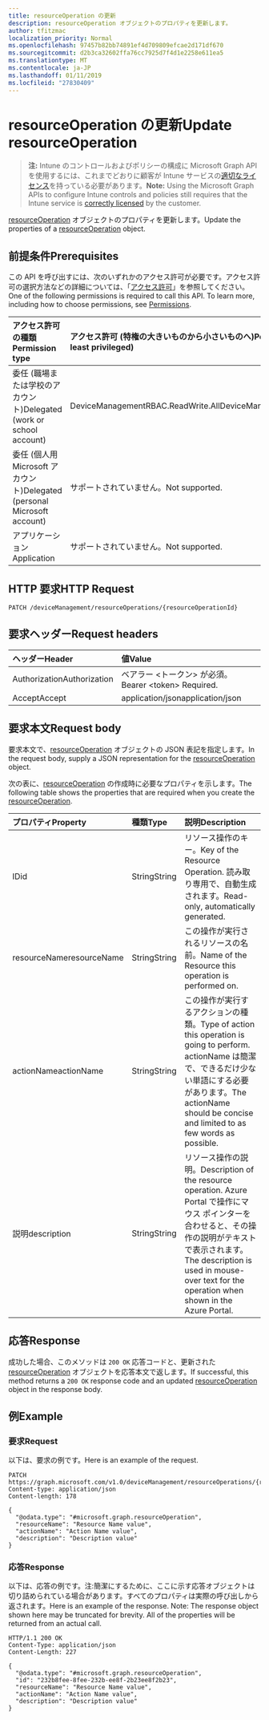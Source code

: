```yaml
---
title: resourceOperation の更新
description: resourceOperation オブジェクトのプロパティを更新します。
author: tfitzmac
localization_priority: Normal
ms.openlocfilehash: 97457b82bb74891ef4d709809efcae2d171df670
ms.sourcegitcommit: d2b3ca32602ffa76cc7925d7f4d1e2258e611ea5
ms.translationtype: MT
ms.contentlocale: ja-JP
ms.lasthandoff: 01/11/2019
ms.locfileid: "27830409"
---
```

# <a name="update-resourceoperation"></a><span data-ttu-id="5ffe4-103">resourceOperation の更新</span><span class="sxs-lookup"><span data-stu-id="5ffe4-103">Update resourceOperation</span></span>

> <span data-ttu-id="5ffe4-104">**注:** Intune のコントロールおよびポリシーの構成に Microsoft Graph API を使用するには、これまでどおりに顧客が Intune サービスの[適切なライセンス](https://go.microsoft.com/fwlink/?linkid=839381)を持っている必要があります。</span><span class="sxs-lookup"><span data-stu-id="5ffe4-104">**Note:** Using the Microsoft Graph APIs to configure Intune controls and policies still requires that the Intune service is [correctly licensed](https://go.microsoft.com/fwlink/?linkid=839381) by the customer.</span></span>

<span data-ttu-id="5ffe4-105">[resourceOperation](../resources/intune-rbac-resourceoperation.md) オブジェクトのプロパティを更新します。</span><span class="sxs-lookup"><span data-stu-id="5ffe4-105">Update the properties of a [resourceOperation](../resources/intune-rbac-resourceoperation.md) object.</span></span>
## <a name="prerequisites"></a><span data-ttu-id="5ffe4-106">前提条件</span><span class="sxs-lookup"><span data-stu-id="5ffe4-106">Prerequisites</span></span>
<span data-ttu-id="5ffe4-p101">この API を呼び出すには、次のいずれかのアクセス許可が必要です。アクセス許可の選択方法などの詳細については、「[アクセス許可](/graph/permissions-reference)」を参照してください。</span><span class="sxs-lookup"><span data-stu-id="5ffe4-p101">One of the following permissions is required to call this API. To learn more, including how to choose permissions, see [Permissions](/graph/permissions-reference).</span></span>

|<span data-ttu-id="5ffe4-109">アクセス許可の種類</span><span class="sxs-lookup"><span data-stu-id="5ffe4-109">Permission type</span></span>|<span data-ttu-id="5ffe4-110">アクセス許可 (特権の大きいものから小さいものへ)</span><span class="sxs-lookup"><span data-stu-id="5ffe4-110">Permissions (from most to least privileged)</span></span>|
|:---|:---|
|<span data-ttu-id="5ffe4-111">委任 (職場または学校のアカウント)</span><span class="sxs-lookup"><span data-stu-id="5ffe4-111">Delegated (work or school account)</span></span>|<span data-ttu-id="5ffe4-112">DeviceManagementRBAC.ReadWrite.All</span><span class="sxs-lookup"><span data-stu-id="5ffe4-112">DeviceManagementRBAC.ReadWrite.All</span></span>|
|<span data-ttu-id="5ffe4-113">委任 (個人用 Microsoft アカウント)</span><span class="sxs-lookup"><span data-stu-id="5ffe4-113">Delegated (personal Microsoft account)</span></span>|<span data-ttu-id="5ffe4-114">サポートされていません。</span><span class="sxs-lookup"><span data-stu-id="5ffe4-114">Not supported.</span></span>|
|<span data-ttu-id="5ffe4-115">アプリケーション</span><span class="sxs-lookup"><span data-stu-id="5ffe4-115">Application</span></span>|<span data-ttu-id="5ffe4-116">サポートされていません。</span><span class="sxs-lookup"><span data-stu-id="5ffe4-116">Not supported.</span></span>|

## <a name="http-request"></a><span data-ttu-id="5ffe4-117">HTTP 要求</span><span class="sxs-lookup"><span data-stu-id="5ffe4-117">HTTP Request</span></span>
<!-- {
  "blockType": "ignored"
}
-->
``` http
PATCH /deviceManagement/resourceOperations/{resourceOperationId}
```

## <a name="request-headers"></a><span data-ttu-id="5ffe4-118">要求ヘッダー</span><span class="sxs-lookup"><span data-stu-id="5ffe4-118">Request headers</span></span>
|<span data-ttu-id="5ffe4-119">ヘッダー</span><span class="sxs-lookup"><span data-stu-id="5ffe4-119">Header</span></span>|<span data-ttu-id="5ffe4-120">値</span><span class="sxs-lookup"><span data-stu-id="5ffe4-120">Value</span></span>|
|:---|:---|
|<span data-ttu-id="5ffe4-121">Authorization</span><span class="sxs-lookup"><span data-stu-id="5ffe4-121">Authorization</span></span>|<span data-ttu-id="5ffe4-122">ベアラー &lt;トークン&gt; が必須。</span><span class="sxs-lookup"><span data-stu-id="5ffe4-122">Bearer &lt;token&gt; Required.</span></span>|
|<span data-ttu-id="5ffe4-123">Accept</span><span class="sxs-lookup"><span data-stu-id="5ffe4-123">Accept</span></span>|<span data-ttu-id="5ffe4-124">application/json</span><span class="sxs-lookup"><span data-stu-id="5ffe4-124">application/json</span></span>|

## <a name="request-body"></a><span data-ttu-id="5ffe4-125">要求本文</span><span class="sxs-lookup"><span data-stu-id="5ffe4-125">Request body</span></span>
<span data-ttu-id="5ffe4-126">要求本文で、[resourceOperation](../resources/intune-rbac-resourceoperation.md) オブジェクトの JSON 表記を指定します。</span><span class="sxs-lookup"><span data-stu-id="5ffe4-126">In the request body, supply a JSON representation for the [resourceOperation](../resources/intune-rbac-resourceoperation.md) object.</span></span>

<span data-ttu-id="5ffe4-127">次の表に、[resourceOperation](../resources/intune-rbac-resourceoperation.md) の作成時に必要なプロパティを示します。</span><span class="sxs-lookup"><span data-stu-id="5ffe4-127">The following table shows the properties that are required when you create the [resourceOperation](../resources/intune-rbac-resourceoperation.md).</span></span>

|<span data-ttu-id="5ffe4-128">プロパティ</span><span class="sxs-lookup"><span data-stu-id="5ffe4-128">Property</span></span>|<span data-ttu-id="5ffe4-129">種類</span><span class="sxs-lookup"><span data-stu-id="5ffe4-129">Type</span></span>|<span data-ttu-id="5ffe4-130">説明</span><span class="sxs-lookup"><span data-stu-id="5ffe4-130">Description</span></span>|
|:---|:---|:---|
|<span data-ttu-id="5ffe4-131">ID</span><span class="sxs-lookup"><span data-stu-id="5ffe4-131">id</span></span>|<span data-ttu-id="5ffe4-132">String</span><span class="sxs-lookup"><span data-stu-id="5ffe4-132">String</span></span>|<span data-ttu-id="5ffe4-133">リソース操作のキー。</span><span class="sxs-lookup"><span data-stu-id="5ffe4-133">Key of the Resource Operation.</span></span> <span data-ttu-id="5ffe4-134">読み取り専用で、自動生成されます。</span><span class="sxs-lookup"><span data-stu-id="5ffe4-134">Read-only, automatically generated.</span></span>|
|<span data-ttu-id="5ffe4-135">resourceName</span><span class="sxs-lookup"><span data-stu-id="5ffe4-135">resourceName</span></span>|<span data-ttu-id="5ffe4-136">String</span><span class="sxs-lookup"><span data-stu-id="5ffe4-136">String</span></span>|<span data-ttu-id="5ffe4-137">この操作が実行されるリソースの名前。</span><span class="sxs-lookup"><span data-stu-id="5ffe4-137">Name of the Resource this operation is performed on.</span></span>|
|<span data-ttu-id="5ffe4-138">actionName</span><span class="sxs-lookup"><span data-stu-id="5ffe4-138">actionName</span></span>|<span data-ttu-id="5ffe4-139">String</span><span class="sxs-lookup"><span data-stu-id="5ffe4-139">String</span></span>|<span data-ttu-id="5ffe4-140">この操作が実行するアクションの種類。</span><span class="sxs-lookup"><span data-stu-id="5ffe4-140">Type of action this operation is going to perform.</span></span> <span data-ttu-id="5ffe4-141">actionName は簡潔で、できるだけ少ない単語にする必要があります。</span><span class="sxs-lookup"><span data-stu-id="5ffe4-141">The actionName should be concise and limited to as few words as possible.</span></span>|
|<span data-ttu-id="5ffe4-142">説明</span><span class="sxs-lookup"><span data-stu-id="5ffe4-142">description</span></span>|<span data-ttu-id="5ffe4-143">String</span><span class="sxs-lookup"><span data-stu-id="5ffe4-143">String</span></span>|<span data-ttu-id="5ffe4-144">リソース操作の説明。</span><span class="sxs-lookup"><span data-stu-id="5ffe4-144">Description of the resource operation.</span></span> <span data-ttu-id="5ffe4-145">Azure Portal で操作にマウス ポインターを合わせると、その操作の説明がテキストで表示されます。</span><span class="sxs-lookup"><span data-stu-id="5ffe4-145">The description is used in mouse-over text for the operation when shown in the Azure Portal.</span></span>|



## <a name="response"></a><span data-ttu-id="5ffe4-146">応答</span><span class="sxs-lookup"><span data-stu-id="5ffe4-146">Response</span></span>
<span data-ttu-id="5ffe4-147">成功した場合、このメソッドは `200 OK` 応答コードと、更新された [resourceOperation](../resources/intune-rbac-resourceoperation.md) オブジェクトを応答本文で返します。</span><span class="sxs-lookup"><span data-stu-id="5ffe4-147">If successful, this method returns a `200 OK` response code and an updated [resourceOperation](../resources/intune-rbac-resourceoperation.md) object in the response body.</span></span>

## <a name="example"></a><span data-ttu-id="5ffe4-148">例</span><span class="sxs-lookup"><span data-stu-id="5ffe4-148">Example</span></span>
### <a name="request"></a><span data-ttu-id="5ffe4-149">要求</span><span class="sxs-lookup"><span data-stu-id="5ffe4-149">Request</span></span>
<span data-ttu-id="5ffe4-150">以下は、要求の例です。</span><span class="sxs-lookup"><span data-stu-id="5ffe4-150">Here is an example of the request.</span></span>
``` http
PATCH https://graph.microsoft.com/v1.0/deviceManagement/resourceOperations/{resourceOperationId}
Content-type: application/json
Content-length: 178

{
  "@odata.type": "#microsoft.graph.resourceOperation",
  "resourceName": "Resource Name value",
  "actionName": "Action Name value",
  "description": "Description value"
}
```

### <a name="response"></a><span data-ttu-id="5ffe4-151">応答</span><span class="sxs-lookup"><span data-stu-id="5ffe4-151">Response</span></span>
<span data-ttu-id="5ffe4-p105">以下は、応答の例です。注:簡潔にするために、ここに示す応答オブジェクトは切り詰められている場合があります。すべてのプロパティは実際の呼び出しから返されます。</span><span class="sxs-lookup"><span data-stu-id="5ffe4-p105">Here is an example of the response. Note: The response object shown here may be truncated for brevity. All of the properties will be returned from an actual call.</span></span>
``` http
HTTP/1.1 200 OK
Content-Type: application/json
Content-Length: 227

{
  "@odata.type": "#microsoft.graph.resourceOperation",
  "id": "232b8fee-8fee-232b-ee8f-2b23ee8f2b23",
  "resourceName": "Resource Name value",
  "actionName": "Action Name value",
  "description": "Description value"
}
```



